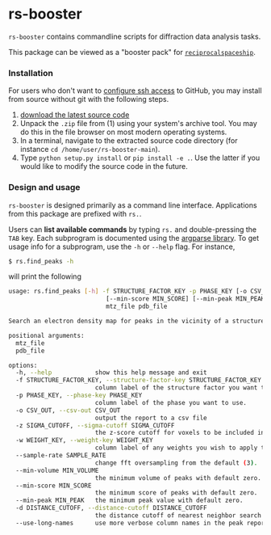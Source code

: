 # rs-booster
`rs-booster` contains commandline scripts for diffraction data analysis tasks.

This package can be viewed as a "booster pack" for [`reciprocalspaceship`](https://github.com/Hekstra-Lab/reciprocalspaceship).


### Installation

For users who don't want to [configure ssh access](https://docs.github.com/en/authentication/connecting-to-github-with-ssh/adding-a-new-ssh-key-to-your-github-account) to GitHub, 
you may install from source without git with the following steps. 

 1) [download the latest source code](https://github.com/Hekstra-Lab/rs-booster/archive/refs/heads/main.zip)
 2) Unpack the `.zip` file from (1) using your system's archive tool. You may do this in the file browser on most modern operating systems. 
 3) In a terminal, navigate to the extracted source code directory (for instance `cd /home/user/rs-booster-main`).
 4) Type `python setup.py install` or `pip install -e .`. Use the latter if you would like to modify the source code in the future. 

### Design and usage

`rs-booster` is designed primarily as a command line interface. 
Applications from this package are prefixed with `rs.`.

Users can **list available commands** by typing `rs.` and double-pressing the `TAB` key. 
Each subprogram is documented using the [argparse library](https://docs.python.org/3/library/argparse.html).
To get usage info for a subprogram, use the `-h` or `--help` flag. 
For instance,

```bash
$ rs.find_peaks -h
```

will print the following

```bash
usage: rs.find_peaks [-h] -f STRUCTURE_FACTOR_KEY -p PHASE_KEY [-o CSV_OUT] [-z SIGMA_CUTOFF] [-w WEIGHT_KEY] [--sample-rate SAMPLE_RATE] [--min-volume MIN_VOLUME]
                           [--min-score MIN_SCORE] [--min-peak MIN_PEAK] [-d DISTANCE_CUTOFF] [--use-long-names]
                           mtz_file pdb_file

Search an electron density map for peaks in the vicinity of a structure.

positional arguments:
  mtz_file
  pdb_file

options:
  -h, --help            show this help message and exit
  -f STRUCTURE_FACTOR_KEY, --structure-factor-key STRUCTURE_FACTOR_KEY
                        column label of the structure factor you want to use.
  -p PHASE_KEY, --phase-key PHASE_KEY
                        column label of the phase you want to use.
  -o CSV_OUT, --csv-out CSV_OUT
                        output the report to a csv file
  -z SIGMA_CUTOFF, --sigma-cutoff SIGMA_CUTOFF
                        the z-score cutoff for voxels to be included in the peak search. the default is 1.5
  -w WEIGHT_KEY, --weight-key WEIGHT_KEY
                        column label of any weights you wish to apply to the map.
  --sample-rate SAMPLE_RATE
                        change fft oversampling from the default (3).
  --min-volume MIN_VOLUME
                        the minimum volume of peaks with default zero.
  --min-score MIN_SCORE
                        the minimum score of peaks with default zero.
  --min-peak MIN_PEAK   the minimum peak value with default zero.
  -d DISTANCE_CUTOFF, --distance-cutoff DISTANCE_CUTOFF
                        the distance cutoff of nearest neighbor search with default of 4 angstroms.
  --use-long-names      use more verbose column names in the peak report.

```

